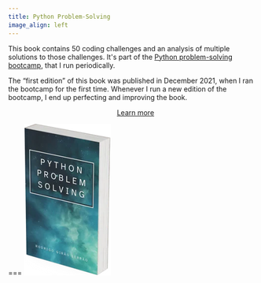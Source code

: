 ```yaml
---
title: Python Problem-Solving
image_align: left
---
```


This book contains 50 coding challenges and an analysis of multiple solutions to those challenges.
It's part of the [Python problem-solving bootcamp](/pythonbootcamp), that I run periodically.

The “first edition” of this book was published in December 2021, when I ran the bootcamp for the first time.
Whenever I run a new edition of the bootcamp, I end up perfecting and improving the book.

<div style="display:flex; justify-content:center;">
<a href="/pythonbootcamp" class="btn" style="margin-left: 1em;">Learn more</a>
</div>

===
![](_book.webp)
